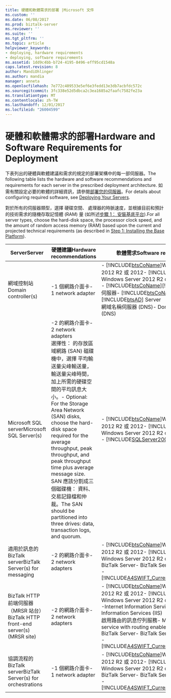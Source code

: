 ```yaml
---
title: 硬體和軟體需求的部署 |Microsoft 文件
ms.custom: ''
ms.date: 06/08/2017
ms.prod: biztalk-server
ms.reviewer: ''
ms.suite: ''
ms.tgt_pltfrm: ''
ms.topic: article
helpviewer_keywords:
- deploying, hardware requirements
- deploying, software requirements
ms.assetid: 1dd9c4bb-b724-4195-8496-eff95cd1548a
caps.latest.revision: 8
author: MandiOhlinger
ms.author: mandia
manager: anneta
ms.openlocfilehash: 7e772c409533e5ef6e3fedd13e3db7acbfdc572c
ms.sourcegitcommit: 3fc338e52d5dbca2c3ea1685a2faafc7582fe23a
ms.translationtype: MT
ms.contentlocale: zh-TW
ms.lasthandoff: 12/01/2017
ms.locfileid: "26004599"
---
```

# <a name="hardware-and-software-requirements-for-deployment"></a><span data-ttu-id="38a2d-102">硬體和軟體需求的部署</span><span class="sxs-lookup"><span data-stu-id="38a2d-102">Hardware and Software Requirements for Deployment</span></span>
<span data-ttu-id="38a2d-103">下表列出的硬體與軟體建議和需求的規定的部署架構中的每一部伺服器。</span><span class="sxs-lookup"><span data-stu-id="38a2d-103">The following table lists the hardware and software recommendations and requirements for each server in the prescribed deployment architecture.</span></span> <span data-ttu-id="38a2d-104">如需有關設定必要的軟體的詳細資訊，請參閱[部署您的伺服器](../../adapters-and-accelerators/accelerator-swift/deploying-your-servers.md)。</span><span class="sxs-lookup"><span data-stu-id="38a2d-104">For details about configuring required software, see [Deploying Your Servers](../../adapters-and-accelerators/accelerator-swift/deploying-your-servers.md).</span></span>  
  
 <span data-ttu-id="38a2d-105">對於所有的伺服器類型，選擇 硬碟空間、 處理器的時脈速度，並根據目前和預計的技術需求的隨機存取記憶體 (RAM) 量 (如所述[步驟 1： 安裝基底平台](../../adapters-and-accelerators/accelerator-swift/step-1-installing-the-base-platform.md)).</span><span class="sxs-lookup"><span data-stu-id="38a2d-105">For all server types, choose the hard-disk space, the processor clock speed, and the amount of random access memory (RAM) based upon the current and projected technical requirements (as described in [Step 1: Installing the Base Platform](../../adapters-and-accelerators/accelerator-swift/step-1-installing-the-base-platform.md)).</span></span>  
  
|<span data-ttu-id="38a2d-106">Server</span><span class="sxs-lookup"><span data-stu-id="38a2d-106">Server</span></span>|<span data-ttu-id="38a2d-107">硬體建議</span><span class="sxs-lookup"><span data-stu-id="38a2d-107">Hardware recommendations</span></span>|<span data-ttu-id="38a2d-108">軟體需求</span><span class="sxs-lookup"><span data-stu-id="38a2d-108">Software requirements</span></span>|  
|------------|------------------------------|---------------------------|  
|<span data-ttu-id="38a2d-109">網域控制站</span><span class="sxs-lookup"><span data-stu-id="38a2d-109">Domain controller(s)</span></span>|<span data-ttu-id="38a2d-110">-1 個網路介面卡</span><span class="sxs-lookup"><span data-stu-id="38a2d-110">-   1 network adapter</span></span>|<span data-ttu-id="38a2d-111">-   [!INCLUDE[btsCoName](../../includes/btsconame-md.md)]Windows Server 2012 R2 或 2012</span><span class="sxs-lookup"><span data-stu-id="38a2d-111">-   [!INCLUDE[btsCoName](../../includes/btsconame-md.md)] Windows Server 2012 R2 or 2012</span></span><br /><span data-ttu-id="38a2d-112">-   [!INCLUDE[btsCoName](../../includes/btsconame-md.md)][!INCLUDE[btsAD](../../includes/btsad-md.md)]伺服器</span><span class="sxs-lookup"><span data-stu-id="38a2d-112">-   [!INCLUDE[btsCoName](../../includes/btsconame-md.md)] [!INCLUDE[btsAD](../../includes/btsad-md.md)] Server</span></span><br /><span data-ttu-id="38a2d-113">網域名稱伺服器 (DNS)</span><span class="sxs-lookup"><span data-stu-id="38a2d-113">-   Domain Name Server (DNS)</span></span>|  
|<span data-ttu-id="38a2d-114">Microsoft SQL server</span><span class="sxs-lookup"><span data-stu-id="38a2d-114">Microsoft SQL Server(s)</span></span>|<span data-ttu-id="38a2d-115">-2 的網路介面卡</span><span class="sxs-lookup"><span data-stu-id="38a2d-115">-   2 network adapters</span></span><br /><span data-ttu-id="38a2d-116">選擇性： 的存放區域網路 (SAN) 磁碟機中，選擇 平均輸送量尖峰輸送量，輸送量尖峰時間，加上所需的硬碟空間的平均訊息大小。</span><span class="sxs-lookup"><span data-stu-id="38a2d-116">-   Optional: For the Storage Area Network (SAN) disks, choose the hard-disk space required for the average throughput, peak throughput, and peak throughput time plus average message size.</span></span> <span data-ttu-id="38a2d-117">SAN 應該分割成三個磁碟機： 資料、 交易記錄檔和仲裁。</span><span class="sxs-lookup"><span data-stu-id="38a2d-117">The SAN should be partitioned into three drives: data, transaction logs, and quorum.</span></span>|<span data-ttu-id="38a2d-118">-   [!INCLUDE[btsCoName](../../includes/btsconame-md.md)]Windows Server 2012 R2 或 2012</span><span class="sxs-lookup"><span data-stu-id="38a2d-118">-   [!INCLUDE[btsCoName](../../includes/btsconame-md.md)] Windows Server 2012 R2 or 2012</span></span><br />-   [!INCLUDE[SQLServer2008or2005](../../includes/sqlserver2008or2005-md.md)]|  
|<span data-ttu-id="38a2d-119">適用於訊息的 BizTalk server</span><span class="sxs-lookup"><span data-stu-id="38a2d-119">BizTalk Server(s) for messaging</span></span>|<span data-ttu-id="38a2d-120">-2 的網路介面卡</span><span class="sxs-lookup"><span data-stu-id="38a2d-120">-   2 network adapters</span></span>|<span data-ttu-id="38a2d-121">-   [!INCLUDE[btsCoName](../../includes/btsconame-md.md)]Windows Server 2012 R2 或 2012</span><span class="sxs-lookup"><span data-stu-id="38a2d-121">-   [!INCLUDE[btsCoName](../../includes/btsconame-md.md)] Windows Server 2012 R2 or 2012</span></span><br /><span data-ttu-id="38a2d-122">BizTalk Server</span><span class="sxs-lookup"><span data-stu-id="38a2d-122">-   BizTalk Server</span></span><br />-   [!INCLUDE[A4SWIFT_CurrentVersion_abbrev](../../includes/a4swift-currentversion-abbrev-md.md)]|  
|<span data-ttu-id="38a2d-123">BizTalk HTTP 前端伺服器 （MRSR 站台）</span><span class="sxs-lookup"><span data-stu-id="38a2d-123">BizTalk HTTP front-end server(s) (MRSR site)</span></span>|<span data-ttu-id="38a2d-124">-2 的網路介面卡</span><span class="sxs-lookup"><span data-stu-id="38a2d-124">-   2 network adapters</span></span>|<span data-ttu-id="38a2d-125">-   [!INCLUDE[btsCoName](../../includes/btsconame-md.md)]Windows Server 2012 R2 或 2012</span><span class="sxs-lookup"><span data-stu-id="38a2d-125">-   [!INCLUDE[btsCoName](../../includes/btsconame-md.md)] Windows Server 2012 R2 or 2012</span></span><br /><span data-ttu-id="38a2d-126">-Internet Information Services (IIS)</span><span class="sxs-lookup"><span data-stu-id="38a2d-126">-   Internet Information Services (IIS)</span></span><br /><span data-ttu-id="38a2d-127">啟用路由的訊息佇列服務</span><span class="sxs-lookup"><span data-stu-id="38a2d-127">-   Message Queuing service with routing enabled</span></span><br /><span data-ttu-id="38a2d-128">BizTalk Server</span><span class="sxs-lookup"><span data-stu-id="38a2d-128">-   BizTalk Server</span></span><br />-   [!INCLUDE[A4SWIFT_CurrentVersion_abbrev](../../includes/a4swift-currentversion-abbrev-md.md)]|  
|<span data-ttu-id="38a2d-129">協調流程的 BizTalk server</span><span class="sxs-lookup"><span data-stu-id="38a2d-129">BizTalk Server(s) for orchestrations</span></span>|<span data-ttu-id="38a2d-130">-1 個網路介面卡</span><span class="sxs-lookup"><span data-stu-id="38a2d-130">-   1 network adapter</span></span>|<span data-ttu-id="38a2d-131">-   [!INCLUDE[btsCoName](../../includes/btsconame-md.md)]Windows Server 2012 R2 或 2012</span><span class="sxs-lookup"><span data-stu-id="38a2d-131">-   [!INCLUDE[btsCoName](../../includes/btsconame-md.md)] Windows Server 2012 R2 or 2012</span></span><br /><span data-ttu-id="38a2d-132">BizTalk Server</span><span class="sxs-lookup"><span data-stu-id="38a2d-132">-   BizTalk Server</span></span><br />-   [!INCLUDE[A4SWIFT_CurrentVersion_abbrev](../../includes/a4swift-currentversion-abbrev-md.md)]|